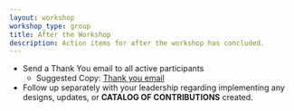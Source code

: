 ```yaml
---
layout: workshop
workshop_type: group
title: After the Workshop
description: Action items for after the workshop has concluded.
---
```


* Send a Thank You email to all active participants
  * Suggested Copy: [Thank you email](../../resources/templates/#thank-you-email)
* Follow up separately with your leadership regarding implementing any designs, updates, or **CATALOG OF CONTRIBUTIONS** created.
